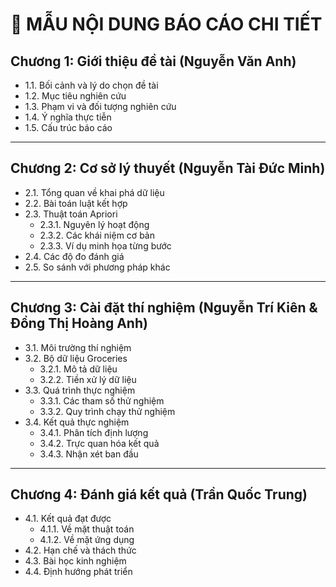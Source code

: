 # 📝 MẪU NỘI DUNG BÁO CÁO CHI TIẾT
## Chương 1: Giới thiệu đề tài (Nguyễn Văn Anh)
- 1.1. Bối cảnh và lý do chọn đề tài
- 1.2. Mục tiêu nghiên cứu
- 1.3. Phạm vi và đối tượng nghiên cứu
- 1.4. Ý nghĩa thực tiễn
- 1.5. Cấu trúc báo cáo
---

## Chương 2: Cơ sở lý thuyết (Nguyễn Tài Đức Minh)
- 2.1. Tổng quan về khai phá dữ liệu
- 2.2. Bài toán luật kết hợp
- 2.3. Thuật toán Apriori
  - 2.3.1. Nguyên lý hoạt động
  - 2.3.2. Các khái niệm cơ bản
  - 2.3.3. Ví dụ minh họa từng bước
- 2.4. Các độ đo đánh giá
- 2.5. So sánh với phương pháp khác
---

## Chương 3: Cài đặt thí nghiệm (Nguyễn Trí Kiên & Đồng Thị Hoàng Anh)
- 3.1. Môi trường thí nghiệm
- 3.2. Bộ dữ liệu Groceries
  - 3.2.1. Mô tả dữ liệu
  - 3.2.2. Tiền xử lý dữ liệu
- 3.3. Quá trình thực nghiệm
  - 3.3.1. Các tham số thử nghiệm
  - 3.3.2. Quy trình chạy thử nghiệm
- 3.4. Kết quả thực nghiệm
  - 3.4.1. Phân tích định lượng
  - 3.4.2. Trực quan hóa kết quả
  - 3.4.3. Nhận xét ban đầu
---

## Chương 4: Đánh giá kết quả (Trần Quốc Trung)
- 4.1. Kết quả đạt được
  - 4.1.1. Về mặt thuật toán
  - 4.1.2. Về mặt ứng dụng
- 4.2. Hạn chế và thách thức
- 4.3. Bài học kinh nghiệm
- 4.4. Định hướng phát triển

